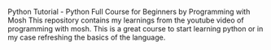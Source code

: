 
Python Tutorial - Python Full Course for Beginners by Programming with Mosh
This repository contains my learnings from the youtube video of programming with mosh. This is a great course to start learning python or in my case refreshing the basics of the language.
